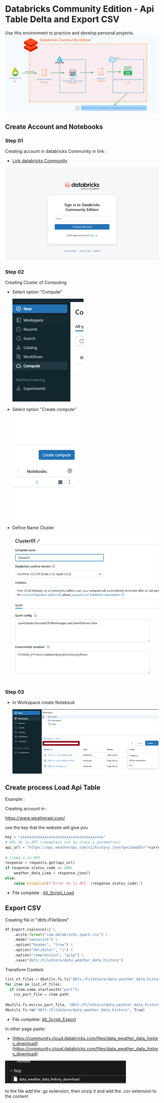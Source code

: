 # Databricks Community Edition - Api Table Delta and Export CSV

Use this environment to practice and develop personal projects.
![DataFlow](imgs/07_image.png)

## Create Account and Notebooks

### Step 01

Creating account in databricks Community in link :

* [Link databricks Community](https://community.cloud.databricks.com/login.html?tuuid=799e5e7c-b1fc-49e8-869c-283e52d38c8e)

![Login](imgs/01_image.png)

### Step 02

Creating Cluster of Computing

* Select option "Compute"

    ![Login](imgs/02_image.png)

* Select option "Create compute"

    ![Login](imgs/03_image.png)

* Define Name Cluster

    ![Login](imgs/04_image.png)


### Step 03

* In Workspace create Notebook

    ![Login](imgs/05_image.png)



## Create process Load Api Table

Example :

Creating account in :

https://www.weatherapi.com/

use the key that the website will give you

``` python
key = "xxxxxxxxxxxxxxxxxxxxxxxxxxxxxxxxxxxxxx"
# URL de la API (reemplaza con tu clave y parámetros)
api_url = "https://api.weatherapi.com/v1/history.json?q=Lima&dt="+current_date_iso+"&end_dt="+current_date_iso+"&key="+key

# Llama a la API
response = requests.get(api_url)
if response.status_code == 200:
    weather_data_Lima = response.json()
else:
    raise Exception(f"Error en la API: {response.status_code}")

```

* File complete : [All_Script_Load](/2024-12-12%20Api%20Whater%20History.ipynb)


## Export CSV

Creating file in "dbfs:/FileStore"

``` python
df_Export.coalesce(1) \
    .write.format("com.databricks.spark.csv") \
    .mode("overwrite") \
    .option("header", "true") \
    .option("delimiter", "|") \
    .option("compression", "gzip") \
    .save("dbfs:/FileStore/data_weather_data_history")
```

Transform Content:
``` python
list_of_files = dbutils.fs.ls("dbfs:/FileStore/data_weather_data_history")
for item in list_of_files:
  if item.name.startswith("part"):
    csv_part_file = item.path
    
dbutils.fs.mv(csv_part_file, "dbfs:/FileStore/data_weather_data_history_download", True)
dbutils.fs.rm("dbfs:/FileStore/data_weather_data_history", True)
```

* File complete: [All_Script_Export](/2024-12-13%20Export%20csv.ipynb)


in other page paste:

* [https://community.cloud.databricks.com/files/data_weather_data_history_download](https://community.cloud.databricks.com/files/data_weather_data_history_download)

![Login](imgs/06_image.png)

to the file add the .gz extension, then unzip it and add the .csv extension to the content